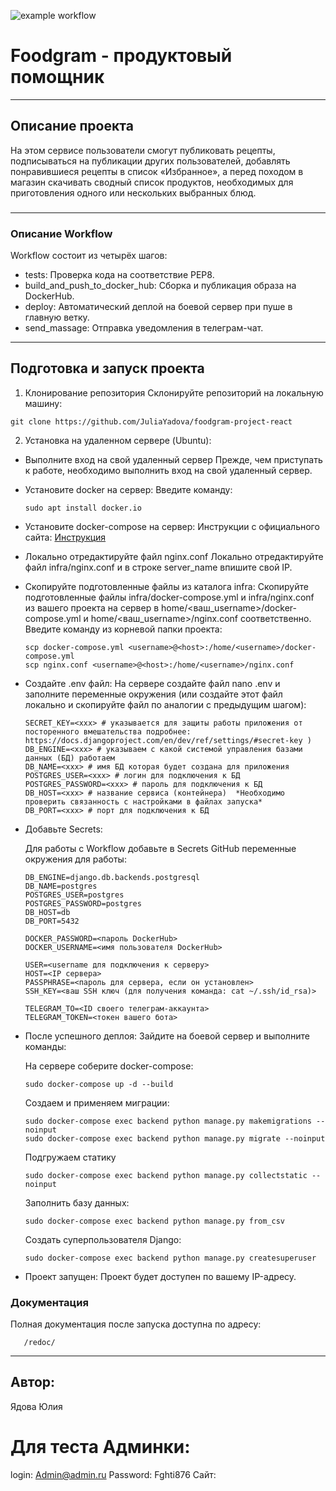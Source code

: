 ![example workflow](https://github.com/JuliaYadova/foodgram-project-react/actions/workflows/foodgram_workflow.yml/badge.svg)
# Foodgram - продуктовый помощник
---
## Описание проекта
На этом сервисе пользователи смогут публиковать рецепты, подписываться на публикации других пользователей, добавлять понравившиеся рецепты в список «Избранное», а перед походом в магазин скачивать сводный список продуктов, необходимых для приготовления одного или нескольких выбранных блюд.
### 
---
### Описание Workflow
Workflow состоит из четырёх шагов:
+ tests:
Проверка кода на соответствие PEP8.
+ build_and_push_to_docker_hub:
Сборка и публикация образа на DockerHub.
+ deploy:
Автоматический деплой на боевой сервер при пуше в главную ветку.
+ send_massage:
Отправка уведомления в телеграм-чат.
---
## Подготовка и запуск проекта

1. Клонирование репозитория
Склонируйте репозиторий на локальную машину:
```
git clone https://github.com/JuliaYadova/foodgram-project-react
```
2. Установка на удаленном сервере (Ubuntu):
 + Выполните вход на свой удаленный сервер
   Прежде, чем приступать к работе, необходимо выполнить вход на свой удаленный сервер.

 + Установите docker на сервер:
   Введите команду:
   ```
   sudo apt install docker.io 
   ```
 + Установите docker-compose на сервер:
   Инструкции с официального сайта:
  [Инструкция](https://docs.docker.com/compose/install/)

 + Локально отредактируйте файл nginx.conf
   Локально отредактируйте файл infra/nginx.conf и в строке server_name впишите свой IP.

 + Скопируйте подготовленные файлы из каталога infra:
   Скопируйте подготовленные файлы infra/docker-compose.yml и infra/nginx.conf из вашего проекта на сервер в home/<ваш_username>/docker-compose.yml и home/<ваш_username>/nginx.conf соответственно. Введите команду из корневой папки проекта:
   ```
   scp docker-compose.yml <username>@<host>:/home/<username>/docker-compose.yml
   scp nginx.conf <username>@<host>:/home/<username>/nginx.conf
   ```
 + Cоздайте .env файл:
   На сервере создайте файл nano .env и заполните переменные окружения (или создайте этот файл локально и скопируйте файл по аналогии с предыдущим шагом):
   ```
   SECRET_KEY=<xxx> # указывается для защиты работы приложения от посторенного вмешательства подробнее: https://docs.djangoproject.com/en/dev/ref/settings/#secret-key )
   DB_ENGINE=<xxx> # указываем с какой системой управления базами данных (БД) работаем
   DB_NAME=<xxx> # имя БД которая будет создана для приложения
   POSTGRES_USER=<xxx> # логин для подключения к БД
   POSTGRES_PASSWORD=<xxx> # пароль для подключения к БД
   DB_HOST=<xxx> # название сервиса (контейнера)  *Необходимо проверить связанность с настройками в файлах запуска*
   DB_PORT=<xxx> # порт для подключения к БД 
   ```
 + Добавьте Secrets:

   Для работы с Workflow добавьте в Secrets GitHub переменные окружения для работы:
   ```
   DB_ENGINE=django.db.backends.postgresql
   DB_NAME=postgres
   POSTGRES_USER=postgres
   POSTGRES_PASSWORD=postgres
   DB_HOST=db
   DB_PORT=5432

   DOCKER_PASSWORD=<пароль DockerHub>
   DOCKER_USERNAME=<имя пользователя DockerHub>

   USER=<username для подключения к серверу>
   HOST=<IP сервера>
   PASSPHRASE=<пароль для сервера, если он установлен>
   SSH_KEY=<ваш SSH ключ (для получения команда: cat ~/.ssh/id_rsa)>

   TELEGRAM_TO=<ID своего телеграм-аккаунта>
   TELEGRAM_TOKEN=<токен вашего бота>
   ```
 + После успешного деплоя:
   Зайдите на боевой сервер и выполните команды:

   На сервере соберите docker-compose:
   ```
   sudo docker-compose up -d --build
   ```
   Создаем и применяем миграции:
   ```
   sudo docker-compose exec backend python manage.py makemigrations --noinput
   sudo docker-compose exec backend python manage.py migrate --noinput
   ```
   Подгружаем статику
   ```
   sudo docker-compose exec backend python manage.py collectstatic --noinput 
   ```
   Заполнить базу данных:
   ```
   sudo docker-compose exec backend python manage.py from_csv 
   ```
   Создать суперпользователя Django:
   ```
   sudo docker-compose exec backend python manage.py createsuperuser
   ```
 + Проект запущен:
   Проект будет доступен по вашему IP-адресу.
### Документация
Полная документация после запуска доступна по адресу:
```
   /redoc/
```
---
## Автор:
Ядова Юлия

# Для теста Админки: 
login: Admin@admin.ru 
Password: Fghti876
Сайт:
